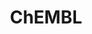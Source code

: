 ---
layout: default
bigquery: https://console.cloud.google.com/bigquery?p=patents-public-data&d=ebi_chembl&page=dataset
citation: '"The ChEMBL database in 2017." Anna Gaulton, Anne Hersey, Michał Nowotka,
  A Patrícia Bento, Jon Chambers, David Mendez, Prudence Mutowo, Francis Atkinson,
  Louisa J Bellis, Elena Cibrián-Uhalte, Mark Davies, Nathan Dedman, Anneli Karlsson,
  María Paula Magariños, John P Overington, George Papadatos, Ines Smit, Andrew R
  Leach Nucleic acids Research (2017) 45 (Database Issue), D945-D954'
contributors: European Bioinformatics Institute
cost: None
description: ChEMBL Data is a manually curated database of small molecules used in
  drug discovery, including information about existing patented drugs.
documentation: 'schema: https://www.ebi.ac.uk/chembl/db_schema


  '
last_edit: Mon, 04 Apr 2022 19:07:30 GMT
location: https://console.cloud.google.com/marketplace/product/google_patents_public_datasets/chembl
maintained_by: EMBL-EBI, an outstation of European Molecular Biology Laboratory
related_publications: '

  ChEMBL: towards direct deposition of bioassay data.


  Mendez D, Gaulton A, Bento AP, Chambers J, De Veij M, Félix E, Magariños MP, Mosquera
  JF, Mutowo P, Nowotka M, Gordillo-Marañón M, Hunter F, Junco L, Mugumbate G, Rodriguez-Lopez
  M, Atkinson F, Bosc N, Radoux CJ, Segura-Cabrera A, Hersey A, Leach AR.


  — Nucleic Acids Res. 2019; 47(D1):D930-D940. doi: 10.1093/nar/gky1075

  '
schema_fields: '[''level4_description'', ''targcomp_id'', ''short_name'', ''assay_tissue'',
  ''stat'', ''published_units'', ''targrel_id'', ''downgraded'', ''hbd_lipinski'',
  ''job_id'', ''normal_range_max'', ''assay_category'', ''submission_date'', ''previous_company'',
  ''version'', ''level1_description'', ''src_id'', ''protein_class_synonym'', ''full_mwt'',
  ''standard_units'', ''chirality'', ''qed_weighted'', ''l7'', ''issue'', ''ddd_value'',
  ''site_id'', ''co_stem_id'', ''selectivity_comment'', ''relationship_type'', ''drug_record_id'',
  ''smid'', ''synonyms'', ''level3'', ''assay_type'', ''bao_id'', ''aidx'', ''l2'',
  ''normal_range_min'', ''domain_type'', ''usan_substem'', ''mc_tax_id'', ''pathway_id'',
  ''pubmed_id'', ''standard_value'', ''active_ingredient'', ''chebi_par_id'', ''level5'',
  ''name'', ''doc_id'', ''mc_target_accession'', ''ddd_comment'', ''last_page'', ''innovator_company'',
  ''assay_source'', ''target_mapping'', ''ass_cls_map_id'', ''cell_description'',
  ''met_comment'', ''l1'', ''label'', ''availability_type'', ''route'', ''relationship'',
  ''pathway_key'', ''first_approval'', ''canonical_smiles'', ''hba_lipinski'', ''l6'',
  ''mc_target_name'', ''direct_interaction'', ''l3'', ''sitecomp_id'', ''go_id'',
  ''end_position'', ''enzyme_name'', ''curation_comment'', ''cell_ontology_id'', ''updated_by'',
  ''src_short_name'', ''toid'', ''start_position'', ''compd_id'', ''cx_logd'', ''cell_source_tax_id'',
  ''subgroup'', ''species_group_flag'', ''molecular_mechanism'', ''doc_type'', ''usan_stem'',
  ''component_synonym'', ''stem_class'', ''withdrawn_reason'', ''idx'', ''ad_type'',
  ''annotation'', ''curated_by'', ''met_conversion'', ''l4'', ''cpd_str_alert_id'',
  ''mechanism_comment'', ''warnref_id'', ''oral'', ''authors'', ''units'', ''res_stem_id'',
  ''irac_class_id'', ''protclasssyn_id'', ''activity_comment'', ''publication_number'',
  ''met_id'', ''nda_type'', ''year'', ''first_page'', ''oc_id'', ''irac_code'', ''acd_most_bpka'',
  ''indref_id'', ''metref_id'', ''site_residues'', ''confidence_score'', ''hrac_class_id'',
  ''who_extra'', ''mol_atc_id'', ''accession'', ''product_id'', ''bei'', ''db_version'',
  ''approval_date'', ''standard_upper_value'', ''disease_efficacy'', ''orig_description'',
  ''frac_code'', ''assay_organism'', ''hba'', ''compound_key'', ''qudt_units'', ''warning_class'',
  ''src_description'', ''tid_fixed'', ''psa'', ''mutation'', ''comp_go_id'', ''smarts'',
  ''binding_site_comment'', ''standard_inchi'', ''acd_most_apka'', ''mc_organism'',
  ''text_value'', ''who_name'', ''class_level'', ''cell_id'', ''country'', ''cx_most_apka'',
  ''alogp'', ''mechanism_of_action'', ''title'', ''volume'', ''dosage_form'', ''entity_id'',
  ''actsm_id'', ''domain_name'', ''prod_pat_id'', ''helm_notation'', ''max_phase'',
  ''assay_id'', ''set_name'', ''sei'', ''dosed_ingredient'', ''compsyn_id'', ''cell_source_organism'',
  ''organism'', ''molecule_type'', ''related_tid'', ''db_source'', ''natural_product'',
  ''potential_duplicate'', ''warning_type'', ''aspect'', ''source_domain_id'', ''substrate_record_id'',
  ''withdrawn_flag'', ''assay_desc'', ''mc_target_type'', ''parent_type'', ''cell_name'',
  ''parenteral'', ''tbl'', ''parent_go_id'', ''as_id'', ''site_name'', ''path'', ''applicant_full_name'',
  ''withdrawn_class'', ''priority'', ''delist_flag'', ''indication_class'', ''source'',
  ''warning_id'', ''ref_type'', ''efo_term'', ''stem'', ''atc_code'', ''uberon_id'',
  ''assay_class_id'', ''domain_description'', ''usan_stem_definition'', ''log_id'',
  ''mesh_heading'', ''ref_url'', ''value'', ''cellosaurus_id'', ''mecref_id'', ''usan_year'',
  ''aromatic_rings'', ''assay_strain'', ''component_id'', ''ro3_pass'', ''sequence_md5sum'',
  ''cx_logp'', ''mec_id'', ''drug_substance_flag'', ''src_assay_id'', ''drugind_id'',
  ''hrac_code'', ''ingredient'', ''strength'', ''full_molformula'', ''assay_cell_type'',
  ''activity_id'', ''assay_test_type'', ''journal'', ''withdrawn_country'', ''hbd'',
  ''formulation_id'', ''major_class'', ''published_relation'', ''homologue'', ''uo_units'',
  ''comments'', ''acd_logp'', ''assay_param_id'', ''active_molregno'', ''prodrug'',
  ''bao_endpoint'', ''rgid'', ''ddd_id'', ''pchembl_value'', ''pref_name'', ''bao_format'',
  ''usan_stem_id'', ''topical'', ''assay_tax_id'', ''ref_id'', ''molregno'', ''metabolite_record_id'',
  ''frac_class_id'', ''result_flag'', ''std_act_id'', ''acd_logd'', ''parameter_value'',
  ''compound_name'', ''abstract'', ''mw_freebase'', ''updated_on'', ''level1'', ''parent_molregno'',
  ''predbind_id'', ''structure_type'', ''mw_monoisotopic'', ''syn_type'', ''protein_class_desc'',
  ''clo_id'', ''rtb'', ''published_type'', ''patent_id'', ''trade_name'', ''molfile'',
  ''variant_id'', ''num_alerts'', ''target_type'', ''upper_value'', ''mesh_id'', ''chembl_id'',
  ''doi'', ''therapeutic_flag'', ''type'', ''molsyn_id'', ''data_validity_comment'',
  ''standard_type'', ''creation_date'', ''definition'', ''alert_id'', ''action_type'',
  ''prediction_method'', ''num_lipinski_ro5_violations'', ''enzyme_tid'', ''standard_text_value'',
  ''tid'', ''cidx'', ''entity_type'', ''l5'', ''le'', ''level3_description'', ''bto_id'',
  ''status'', ''ridx'', ''comp_class_id'', ''parent_id'', ''ddd_admr'', ''src_compound_id'',
  ''component_type'', ''biocomp_id'', ''cx_most_bpka'', ''cell_source_tissue'', ''protein_class_id'',
  ''record_id'', ''level2_description'', ''alert_set_id'', ''company'', ''first_in_class'',
  ''patent_expire_date'', ''standard_flag'', ''last_active'', ''black_box_warning'',
  ''sequence'', ''mol_frac_id'', ''patent_use_code'', ''withdrawn_year'', ''inorganic_flag'',
  ''molecular_species'', ''relationship_desc'', ''ap_id'', ''caloha_id'', ''ddd_units'',
  ''mol_hrac_id'', ''polymer_flag'', ''research_stem'', ''alert_name'', ''parameter_type'',
  ''max_phase_for_ind'', ''warning_description'', ''description'', ''activity_count'',
  ''level4'', ''standard_inchi_key'', ''isoform'', ''l8'', ''standard_relation'',
  ''level2'', ''tissue_id'', ''target_desc'', ''relation'', ''lle'', ''mol_irac_id'',
  ''cl_lincs_id'', ''domain_id'', ''class_type'', ''efo_id'', ''heavy_atoms'', ''tax_id'',
  ''warning_year'', ''assay_subcellular_fraction'', ''published_value'', ''drug_product_flag'',
  ''num_ro5_violations'', ''patent_no'', ''warning_country'', ''confidence'']'
shortname: chembl
tags:
- biotechnology
- health
- chemical
- bioinformatics
- medical
terms_of_use: CC BY-SA 3.0
title: ChEMBL
uuid: e232a192-965c-4ec9-904c-155b6dfe56c5
---
